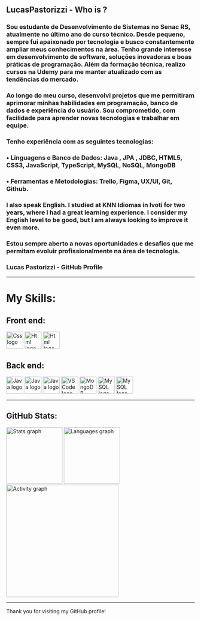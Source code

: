 

## LucasPastorizzi  - Who is ?

### Sou estudante de Desenvolvimento de Sistemas no Senac RS, atualmente no último ano do curso técnico. Desde pequeno, sempre fui apaixonado por tecnologia e busco constantemente ampliar meus conhecimentos na área. Tenho grande interesse em desenvolvimento de software, soluções inovadoras e boas práticas de programação. Além da formação técnica, realizo cursos na Udemy para me manter atualizado com as tendências do mercado.

### Ao longo do meu curso, desenvolvi projetos que me permitiram aprimorar minhas habilidades em programação, banco de dados e experiência do usuário. Sou comprometido, com facilidade para aprender novas tecnologias e trabalhar em equipe.

### Tenho experiência com as seguintes tecnologias:
 ### • Linguagens e Banco de Dados: Java , JPA , JDBC, HTML5, CSS3, JavaScript, TypeScript, MySQL, NoSQL, MongoDB
 ### • Ferramentas e Metodologias: Trello, Figma, UX/UI, Git, Github.

### I also speak English. I studied at KNN Idiomas in Ivoti for two years, where I had a great learning experience. I consider my English level to be good, but I am always looking to improve it even more.

### Estou sempre aberto a novas oportunidades e desafios que me permitam evoluir profissionalmente na área de tecnologia.


### Lucas Pastorizzi - GitHub Profile



---

# My Skills:

## Front end:
<div align="left">

  <img src="https://skillicons.dev/icons?i=css" height="45" alt="Css logo" />
    <img src="https://skillicons.dev/icons?i=html" height="45" alt="Html logo" />
    <img src="https://skillicons.dev/icons?i=figma" height="45" alt="Html logo" />
   


## Back end:

<div align="left">
    <img src="https://skillicons.dev/icons?i=java" height="45" alt="Java logo" />
   <img src="https://skillicons.dev/icons?i=git" height="45" alt="Java logo" />
 <img src="https://skillicons.dev/icons?i=github" height="45" alt="Java logo" />
    <img src="https://skillicons.dev/icons?i=vscode" height="45" alt="VSCode logo" />
    <img src="https://skillicons.dev/icons?i=mongodb" height="45" alt="MongoDB logo" />
 <img src="https://skillicons.dev/icons?i=mysql" height="45" alt="MySQL logo" />
 <img src="https://skillicons.dev/icons?i=hibernate" height="45" alt="MySQL logo" />
   

 
----

## GitHub Stats:

<div align="left">
    <img src="https://github-readme-stats.vercel.app/api?username=LucasPastorizzi&hide_title=false&hide_rank=false&show_icons=true&include_all_commits=true&count_private=true&disable_animations=false&theme=gruvbox_light&locale=en&hide_border=false&order=1" height="150" alt="Stats graph" />
    <img src="https://github-readme-stats.vercel.app/api/top-langs?username=LucasPastorizzi&locale=en&hide_title=false&layout=compact&card_width=320&langs_count=5&theme=gruvbox_light&hide_border=true&order=2" height="150" alt="Languages graph" />
    <img src="https://github-readme-activity-graph.vercel.app/graph?username=LucasPastorizzi&radius=16&theme=gruvbox&area=true&order=5&hide_title=false&hide_border=true" height="300" alt="Activity graph" />
</div>

---

Thank you for visiting my GitHub profile!
